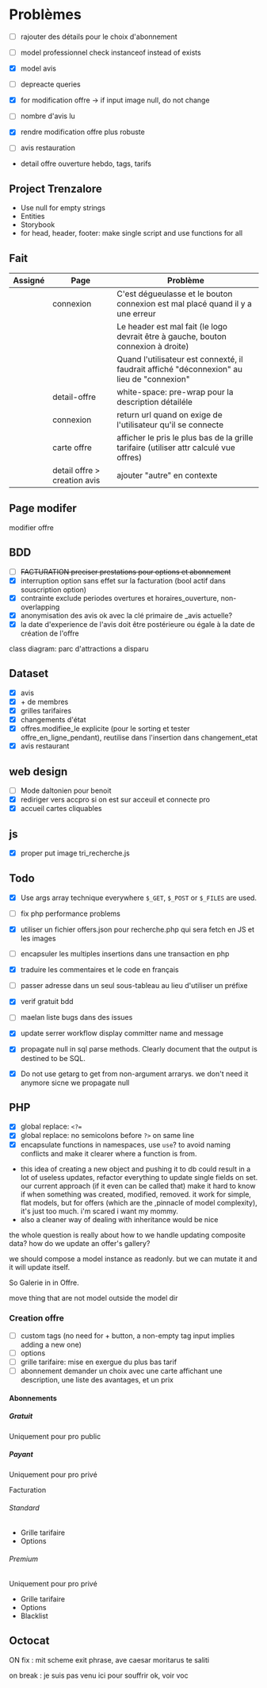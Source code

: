 # Problèmes

- [ ] rajouter des détails pour le choix d'abonnement

- [ ] model professionnel check instanceof instead of exists
- [x] model avis
- [ ] depreacte queries

- [x] for modification offre -> if input image null, do not change

- [ ] nombre d'avis lu
- [x] rendre modification offre plus robuste
- [ ] avis restauration

- detail offre ouverture hebdo, tags, tarifs

## Project Trenzalore

- Use null for empty strings
- Entities
- Storybook
- for head, header, footer: make single script and use functions for all

## Fait

Assigné|Page|Problème
-|-|-
||connexion|C'est dégueulasse et le bouton connexion est mal placé quand il y a une erreur
|||Le header est mal fait (le logo devrait être à gauche, bouton connexion à droite)
|||Quand l'utilisateur est connexté, il faudrait affiché "déconnexion" au lieu de "connexion"
||detail-offre|white-space: pre-wrap pour la description détailéle
||connexion|return url quand on exige de l'utilisateur qu'il se connecte
||carte offre|afficher le pris le plus bas de la grille tarifaire (utiliser attr calculé vue offres)
||detail offre > creation avis|ajouter "autre" en contexte

## Page modifer

modifier offre

## BDD

- [ ] ~~FACTURATION preciser prestations pour options et abonnement~~
- [x] interruption option sans effet sur la facturation (bool actif dans souscription option)
- [x] contrainte exclude periodes overtures et horaires_ouverture, non-overlapping
- [x] anonymisation des avis ok avec la clé primaire de _avis actuelle?
- [x] la date d'experience de l'avis doit être postérieure ou égale à la date de création de l'offre

class diagram: parc d'attractions a disparu

## Dataset

- [x] avis
- [x] \+ de membres
- [x] grilles tarifaires
- [x] changements d'état
- [x] offres.modifiee_le explicite (pour le sorting et tester offre_en_ligne_pendant), reutilise dans l'insertion dans changement_etat
- [x] avis restaurant

## web design

- [ ] Mode daltonien pour benoit
- [x] rediriger vers accpro si on est sur acceuil et connecte pro
- [x] accueil cartes cliquables

## js

- [x] proper put image tri_recherche.js

## Todo

- [x] Use args array technique everywhere `$_GET`, `$_POST` or `$_FILES` are used.
- [ ] fix php performance problems
- [x] utiliser un fichier offers.json pour recherche.php qui sera fetch en JS et les images
- [ ] encapsuler les multiples insertions dans une transaction en php
- [x] traduire les commentaires et le code en français
- [ ] passer adresse dans un seul sous-tableau au lieu d'utiliser un préfixe

- [x] verif gratuit bdd
- [ ] maelan liste bugs dans des issues
- [x] update serrer workflow display committer name and message
- [x] propagate null in sql parse methods. Clearly document that the output is destined to be SQL.
- [x] Do not use getarg to get from non-argument arrarys. we don't need it anymore sicne we propagate null  

## PHP

- [x] global replace: `<?=`
- [x] global replace: no semicolons before `?>` on same line
- [x] encapsulate functions in namespaces, use `use`? to avoid naming conflicts and make it clearer where a function is from.
  
- this idea of creating a new object and pushing it to db could result in a lot of useless updates, refactor everything to update single fields on set. our current approach (if it even can be called that) make it hard to know if when something was created, modified, removed. it work for simple, flat models, but for offers (which are the ,pinnacle of model complexity), it's just too much. i'm scared i want my mommy.
- also a cleaner way of dealing with inheritance would be nice

the whole question is really about how to we handle updating composite data? how do we update an offer's gallery?

we should compose a model instance as readonly. but we can mutate it and it will update itself.

So Galerie in in Offre.

move thing that are not model outside the model dir

### Creation offre

- [ ] custom tags (no need for + button, a non-empty tag input implies adding a new one)
- [ ] options
- [ ] grille tarifaire: mise en exergue du plus bas tarif
- [ ] abonnement demander un choix avec une carte affichant une description, une liste des avantages, et un prix

#### Abonnements

##### Gratuit

Uniquement pour pro public

##### Payant

Uniquement pour pro privé

Facturation

###### Standard

- Grille tarifaire
- Options

###### Premium

Uniquement pour pro privé

- Grille tarifaire
- Options
- Blacklist

## Octocat

ON fix : mit scheme exit phrase, ave caesar moritarus te saliti

on break : je suis pas venu ici pour souffrir ok, voir voc
  